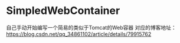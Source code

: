 # SimpledWebContainer
自己手动开始编写一个简易的类似于Tomcat的Web容器
对应的博客地址：https://blog.csdn.net/qq_34861102/article/details/79915762
